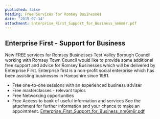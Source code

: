 ```yaml
---
published: false
heading: Free Services for Romsey Businesses
date: "2015-07-14"
attachment: Enterprise_First_Support_for_Business_nm6m6r.pdf
---
```



## Enterprise First - Support for Business

New FREE services for Romsey Businesses
Test Valley Borough Council working with Romsey Town Council would like to provide some additional free support and advice for Romsey Businesses which will be delivered by Enterprise First. Enterprise first is a non-profit social enterprise which has been assisting businesses in Hampshire since 1981.
- Free one-to-one sessions with an experienced business adviser
- Free masterclasses - relevant topics
- Free Networking opportunities
- Free Access to bank of useful information and services
See the attachment for further information and your chance to make an appointment.
[Enterprise_First_Support_for_Business_nm6m6r.pdf](Enterprise_First_Support_for_Business_nm6m6r.pdf "Enterprise First Support for Businesses")
